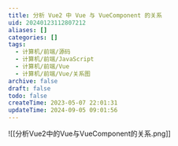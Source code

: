 ```yaml
---
title: 分析 Vue2 中 Vue 与 VueComponent 的关系
uid: 20240123112807212
aliases: []
categories: []
tags:
  - 计算机/前端/源码
  - 计算机/前端/JavaScript
  - 计算机/前端/Vue
  - 计算机/前端/Vue/关系图
archive: false
draft: false
todo: false
createTime: 2023-05-07 22:01:31
updateTime: 2024-09-05 09:01:56
---
```


![[分析Vue2中的Vue与VueComponent的关系.png]]
